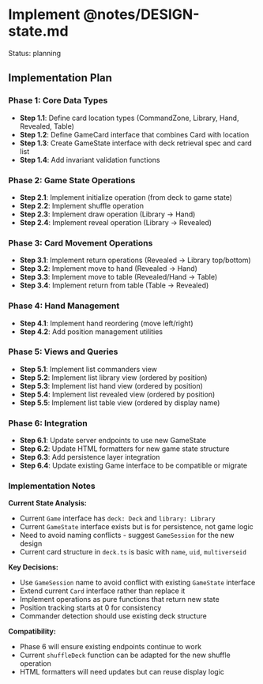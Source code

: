 # Implement @notes/DESIGN-state.md

Status: planning

## Implementation Plan

### Phase 1: Core Data Types
- **Step 1.1**: Define card location types (CommandZone, Library, Hand, Revealed, Table)
- **Step 1.2**: Define GameCard interface that combines Card with location
- **Step 1.3**: Create GameState interface with deck retrieval spec and card list
- **Step 1.4**: Add invariant validation functions

### Phase 2: Game State Operations
- **Step 2.1**: Implement initialize operation (from deck to game state)
- **Step 2.2**: Implement shuffle operation 
- **Step 2.3**: Implement draw operation (Library → Hand)
- **Step 2.4**: Implement reveal operation (Library → Revealed)

### Phase 3: Card Movement Operations
- **Step 3.1**: Implement return operations (Revealed → Library top/bottom)
- **Step 3.2**: Implement move to hand (Revealed → Hand)
- **Step 3.3**: Implement move to table (Revealed/Hand → Table)
- **Step 3.4**: Implement return from table (Table → Revealed)

### Phase 4: Hand Management
- **Step 4.1**: Implement hand reordering (move left/right)
- **Step 4.2**: Add position management utilities

### Phase 5: Views and Queries
- **Step 5.1**: Implement list commanders view
- **Step 5.2**: Implement list library view (ordered by position)
- **Step 5.3**: Implement list hand view (ordered by position)
- **Step 5.4**: Implement list revealed view (ordered by position)
- **Step 5.5**: Implement list table view (ordered by display name)

### Phase 6: Integration
- **Step 6.1**: Update server endpoints to use new GameState
- **Step 6.2**: Update HTML formatters for new game state structure
- **Step 6.3**: Add persistence layer integration
- **Step 6.4**: Update existing Game interface to be compatible or migrate

### Implementation Notes

**Current State Analysis:**
- Current `Game` interface has `deck: Deck` and `library: Library`
- Current `GameState` interface exists but is for persistence, not game logic
- Need to avoid naming conflicts - suggest `GameSession` for the new design
- Current card structure in `deck.ts` is basic with `name`, `uid`, `multiverseid`

**Key Decisions:**
- Use `GameSession` name to avoid conflict with existing `GameState` interface
- Extend current `Card` interface rather than replace it
- Implement operations as pure functions that return new state
- Position tracking starts at 0 for consistency
- Commander detection should use existing deck structure

**Compatibility:**
- Phase 6 will ensure existing endpoints continue to work
- Current `shuffleDeck` function can be adapted for the new shuffle operation
- HTML formatters will need updates but can reuse display logic
